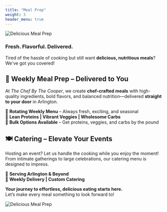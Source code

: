 ```yaml
---
title: "Meal Prep"
weight: 3
header_menu: true
---
```

![Delicious Meal Prep](images/image6.jpg)

### **Fresh. Flavorful. Delivered.**  

Tired of the hassle of cooking but still want **delicious, nutritious meals**? We've got you covered!  

## **🥗 Weekly Meal Prep – Delivered to You**  
At *The Chef By The Cooper*, we create **chef-crafted meals** with high-quality ingredients, bold flavors, and balanced nutrition—delivered **straight to your door** in Arlington.  

🔹 **Rotating Weekly Menu** – Always fresh, exciting, and seasonal  
🔹 **Lean Proteins | Vibrant Veggies | Wholesome Carbs**  
🔹 **Bulk Options Available** – Get proteins, veggies, and carbs by the pound  

## **🍽️ Catering – Elevate Your Events**  
Hosting an event? Let us handle the cooking while you enjoy the moment! From intimate gatherings to large celebrations, our catering menu is designed to impress.  

📍 **Serving Arlington & Beyond**  
🚚 **Weekly Delivery | Custom Catering**  

**Your journey to effortless, delicious eating starts here.**  
Let’s make every meal something to look forward to!  

![Delicious Meal Prep](images/image7.png)
